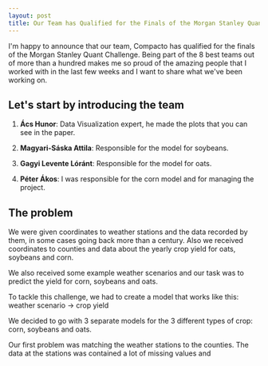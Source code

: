 ```yaml
---
layout: post
title: Our Team has Qualified for the Finals of the Morgan Stanley Quant Challenge
---
```


I'm happy to announce that our team, Compacto has qualified for the finals of the Morgan Stanley Quant Challenge. Being part of the 8 best teams out of more than a hundred makes me so proud of the amazing people that I worked with in the last few weeks and I want to share what we've been working on.

## Let's start by introducing the team
1. **Ács Hunor**: Data Visualization expert, he made the plots that you can see in the paper.

2. **Magyari-Sáska Attila**: Responsible for the model for soybeans.

3. **Gagyi Levente Lóránt**: Responsible for the model for oats.

4. **Péter Ákos**: I was responsible for the corn model and for managing the project.

## The problem

We were given coordinates to weather stations and the data recorded by them, in some cases going back more than a century. Also we received coordinates to counties and data about the yearly crop yield for oats, soybeans and corn.

We also received some example weather scenarios and our task was to predict the yield for corn, soybeans and oats.

To tackle this challenge, we had to create a model that works like this:
weather scenario -> crop yield

We decided to go with 3 separate models for the 3 different types of crop: corn, soybeans and oats.

Our first problem was matching the weather stations to the counties. The data at the stations was contained a lot of missing values and  